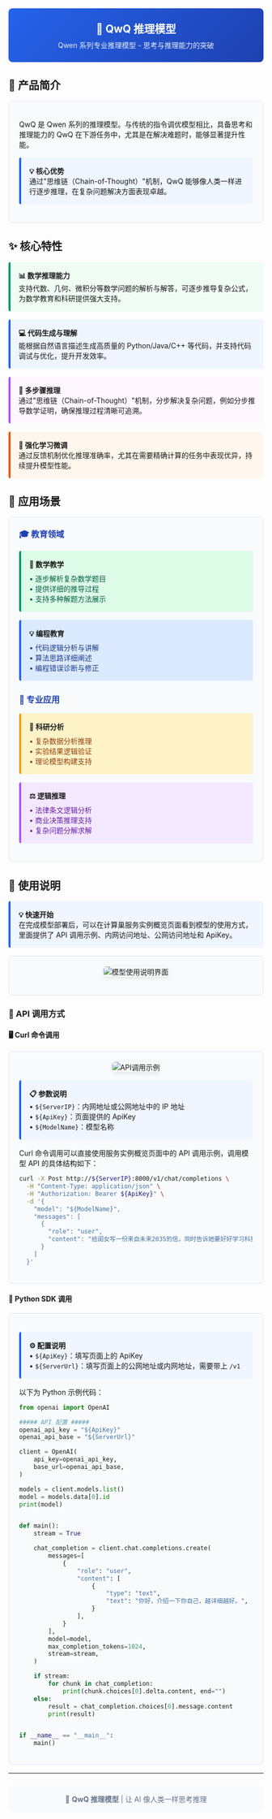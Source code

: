 <div style="background: linear-gradient(135deg, #2563eb, #1e40af); padding: 24px; border-radius: 8px; color: white; text-align: center; margin-bottom: 24px;">
  <h2 style="margin: 0; color: white;">🧠 QwQ 推理模型</h2>
  <p style="margin: 8px 0 0 0; opacity: 0.9;">Qwen 系列专业推理模型 - 思考与推理能力的突破</p>
</div>

## 🎯 产品简介

<div style="background: #f8fafc; border: 1px solid #e2e8f0; border-radius: 8px; padding: 20px; margin: 16px 0;">

QwQ 是 Qwen 系列的推理模型。与传统的指令调优模型相比，具备思考和推理能力的 QwQ 在下游任务中，尤其是在解决难题时，能够显著提升性能。

<div style="background: #eff6ff; border-left: 4px solid #2563eb; padding: 16px; margin: 16px 0; border-radius: 4px;">
  <strong>💡 核心优势</strong><br>
  通过"思维链（Chain-of-Thought）"机制，QwQ 能够像人类一样进行逐步推理，在复杂问题解决方面表现卓越。
</div>

</div>

## ✨ 核心特性

<div style="display: grid; grid-template-columns: repeat(auto-fit, minmax(300px, 1fr)); gap: 16px; margin: 16px 0;">

<div style="background: #f0fdf4; border-left: 4px solid #059669; padding: 16px; border-radius: 4px;">
  <strong>📊 数学推理能力</strong><br>
  支持代数、几何、微积分等数学问题的解析与解答，可逐步推导复杂公式，为数学教育和科研提供强大支持。
</div>

<div style="background: #eff6ff; border-left: 4px solid #2563eb; padding: 16px; border-radius: 4px;">
  <strong>💻 代码生成与理解</strong><br>
  能根据自然语言描述生成高质量的 Python/Java/C++ 等代码，并支持代码调试与优化，提升开发效率。
</div>

<div style="background: #fef7ff; border-left: 4px solid #a855f7; padding: 16px; border-radius: 4px;">
  <strong>🔗 多步骤推理</strong><br>
  通过"思维链（Chain-of-Thought）"机制，分步解决复杂问题，例如分步推导数学证明，确保推理过程清晰可追溯。
</div>

<div style="background: #fff7ed; border-left: 4px solid #ea580c; padding: 16px; border-radius: 4px;">
  <strong>🎯 强化学习微调</strong><br>
  通过反馈机制优化推理准确率，尤其在需要精确计算的任务中表现优异，持续提升模型性能。
</div>

</div>

## 🚀 应用场景

<div style="background: #f8fafc; border: 1px solid #e2e8f0; border-radius: 8px; padding: 20px; margin: 16px 0;">

<h3 style="margin-top: 0; color: #1e40af;">🎓 教育领域</h3>

<div style="display: grid; grid-template-columns: repeat(auto-fit, minmax(250px, 1fr)); gap: 16px; margin: 16px 0;">

<div style="background: #dcfce7; border-left: 4px solid #059669; padding: 16px; border-radius: 4px;">
  <strong>📐 数学教学</strong><br>
  <div style="margin-top: 8px; color: #065f46;">
    • 逐步解析复杂数学题目<br>
    • 提供详细的推导过程<br>
    • 支持多种解题方法展示
  </div>
</div>

<div style="background: #dbeafe; border-left: 4px solid #2563eb; padding: 16px; border-radius: 4px;">
  <strong>💡 编程教育</strong><br>
  <div style="margin-top: 8px; color: #1e3a8a;">
    • 代码逻辑分析与讲解<br>
    • 算法思路详细阐述<br>
    • 编程错误诊断与修正
  </div>
</div>

</div>

<h3 style="margin-top: 24px; color: #1e40af;">🏢 专业应用</h3>

<div style="display: grid; grid-template-columns: repeat(auto-fit, minmax(250px, 1fr)); gap: 16px; margin: 16px 0;">

<div style="background: #fef3c7; border-left: 4px solid #f59e0b; padding: 16px; border-radius: 4px;">
  <strong>🔬 科研分析</strong><br>
  <div style="margin-top: 8px; color: #92400e;">
    • 复杂数据分析推理<br>
    • 实验结果逻辑验证<br>
    • 理论模型构建支持
  </div>
</div>

<div style="background: #f3e8ff; border-left: 4px solid #a855f7; padding: 16px; border-radius: 4px;">
  <strong>⚖️ 逻辑推理</strong><br>
  <div style="margin-top: 8px; color: #6b21a8;">
    • 法律条文逻辑分析<br>
    • 商业决策推理支持<br>
    • 复杂问题分解求解
  </div>
</div>

</div>

</div>

## 📖 使用说明

<div style="background: #eff6ff; border-left: 4px solid #2563eb; padding: 16px; margin: 16px 0; border-radius: 4px;">
  <strong>💡 快速开始</strong><br>
  在完成模型部署后，可以在计算巢服务实例概览页面看到模型的使用方式，里面提供了 API 调用示例、内网访问地址、公网访问地址和 ApiKey。
</div>

<div style="background: #f8fafc; border: 1px solid #e2e8f0; border-radius: 8px; padding: 20px; margin: 16px 0;">
  <div style="text-align: center; margin-bottom: 16px;">
    <img src="../image-cn/img-llm-use-desc.png" alt="模型使用说明界面" style="max-width: 100%; border-radius: 6px; box-shadow: 0 2px 8px rgba(0,0,0,0.1);">
  </div>
</div>

### 🔌 API 调用方式

#### 🖥️ Curl 命令调用

<div style="background: #f8fafc; border: 1px solid #e2e8f0; border-radius: 8px; padding: 20px; margin: 16px 0;">

<div style="text-align: center; margin-bottom: 16px;">
  <img src="../image-cn/img-api-call.png" alt="API调用示例" style="max-width: 100%; border-radius: 6px; box-shadow: 0 2px 8px rgba(0,0,0,0.1);">
</div>

<div style="background: #eff6ff; border-left: 4px solid #2563eb; padding: 16px; margin: 16px 0; border-radius: 4px;">
  <strong>📋 参数说明</strong><br>
  • <code>${ServerIP}</code>：内网地址或公网地址中的 IP 地址<br>
  • <code>${ApiKey}</code>：页面提供的 ApiKey<br>
  • <code>${ModelName}</code>：模型名称
</div>

Curl 命令调用可以直接使用服务实例概览页面中的 API 调用示例，调用模型 API 的具体结构如下：

```bash
curl -X Post http://${ServerIP}:8000/v1/chat/completions \
  -H "Content-Type: application/json" \
  -H "Authorization: Bearer ${ApiKey}" \
  -d '{
    "model": "${ModelName}",
    "messages": [
      {
        "role": "user",
        "content": "给闺女写一份来自未来2035的信，同时告诉她要好好学习科技，做科技的主人，推动科技，经济发展；她现在是3年级"
      }
    ]
  }'
```

</div>

#### 🐍 Python SDK 调用

<div style="background: #f8fafc; border: 1px solid #e2e8f0; border-radius: 8px; padding: 20px; margin: 16px 0;">

<div style="background: #eff6ff; border-left: 4px solid #2563eb; padding: 16px; margin: 16px 0; border-radius: 4px;">
  <strong>⚙️ 配置说明</strong><br>
  • <code>${ApiKey}</code>：填写页面上的 ApiKey<br>
  • <code>${ServerUrl}</code>：填写页面上的公网地址或内网地址，需要带上 <code>/v1</code>
</div>

以下为 Python 示例代码：

```python
from openai import OpenAI

##### API 配置 #####
openai_api_key = "${ApiKey}"
openai_api_base = "${ServerUrl}"

client = OpenAI(
    api_key=openai_api_key,
    base_url=openai_api_base,
)

models = client.models.list()
model = models.data[0].id
print(model)


def main():
    stream = True

    chat_completion = client.chat.completions.create(
        messages=[
            {
                "role": "user",
                "content": [
                    {
                        "type": "text",
                        "text": "你好，介绍一下你自己，越详细越好。",
                    }
                ],
            }
        ],
        model=model,
        max_completion_tokens=1024,
        stream=stream,
    )

    if stream:
        for chunk in chat_completion:
            print(chunk.choices[0].delta.content, end="")
    else:
        result = chat_completion.choices[0].message.content
        print(result)


if __name__ == "__main__":
    main()
```

</div>

---

<div style="text-align: center; padding: 16px; background: #f8fafc; border-radius: 6px; margin-top: 24px;">
  <p style="margin: 0; color: #64748b; font-size: 14px;">
    🧠 <strong>QwQ 推理模型</strong> | 让 AI 像人类一样思考推理
  </p>
</div>